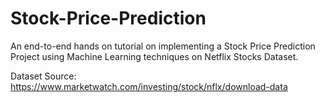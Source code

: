 # Stock-Price-Prediction
An end-to-end hands on tutorial on implementing a Stock Price Prediction Project using Machine Learning techniques on Netflix Stocks Dataset.

Dataset Source: https://www.marketwatch.com/investing/stock/nflx/download-data
